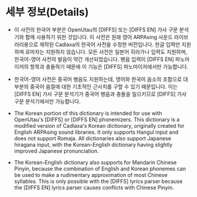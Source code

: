 # 세부 정보(Details)

- 이 사전의 한국어 부분은 OpenUtau의 \[DIFFS\] 또는 \[DIFFS EN\] 가사 구문 분석기와 함께 사용하기 위한 것입니다. 이 사전은 원래 영어 ARPAsing 사운드 라이브러리용으로 제작된 Cadlaxa의 한국어 사전을 수정한 버전입니다. 한글 입력만 지원하며 로마자는 지원하지 않습니다. 모든 사전은 일본어 히라가나 입력도 지원하며, 한국어-영어 사전의 발음이 약간 개선되었습니다. 병음 입력이 \[DIFFS EN\] 파노마이저의 항목과 충돌하기 때문에 이 기능은 \[DIFFS\] 파노마이저에서만 가능합니다.


- 한국어-영어 사전은 중국어 병음도 지원하는데, 영어와 한국어 음소의 조합으로 대부분의 중국어 음절에 대한 기초적인 근사치를 구할 수 있기 때문입니다. 이는 \[DIFFS EN\] 가사 구문 분석기가 중국어 병음과 충돌을 일으키므로 \[DIFFS\] 가사 구문 분석기에서만 가능합니다.

- The Korean portion of this dictionary is intended for use with OpenUtau's \[DIFFS\] or \[DIFFS EN\] phonemizers. This dictionary is a modified version of Cadlaxa's Korean dictionary, originally created for English ARPAsing sound libraries. It only supports Hangul input and does not support Romaja. All dictionaries also support Japanese hiragana input, with the Korean-English dictionary having slightly improved Japanese pronunciation.

- The Korean-English dictionary also supports for Mandarin Chinese Pinyin, because the combination of English and Korean phonemes can be used to make a rudimentary approximation of most Chinese syllables. This is only possible with the \[DIFFS\] lyrics parser because the \[DIFFS EN\] lyrics parser causes conflicts with Chinese Pinyin.
  
